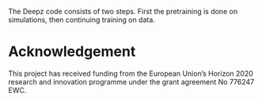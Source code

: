 The Deepz code consists of two steps. First the pretraining is done
on simulations, then continuing training on data. 

# Acknowledgement
This project has received funding from the European Union’s Horizon 2020 research
and innovation programme under the grant agreement No
776247 EWC.
